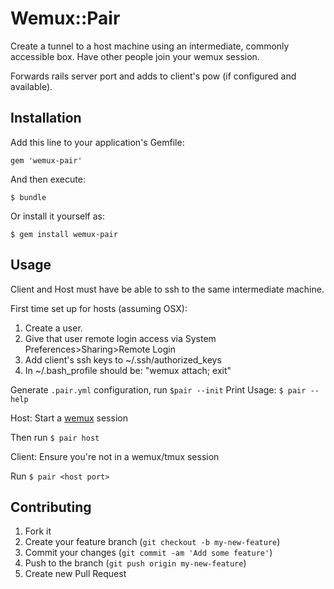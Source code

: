 # Wemux::Pair

Create a tunnel to a host machine using an intermediate, commonly accessible
box. Have other people join your wemux session.

Forwards rails server port and adds to client's pow (if configured and
available).

## Installation


Add this line to your application's Gemfile:

    gem 'wemux-pair'

And then execute:

    $ bundle

Or install it yourself as:

    $ gem install wemux-pair

## Usage

Client and Host must have be able to ssh to the same intermediate machine.

First time set up for hosts (assuming OSX):

1. Create a <pairprogramming> user.
2. Give that user remote login access via System Preferences>Sharing>Remote Login
3. Add client's ssh keys to ~<pairprogramming>/.ssh/authorized_keys
4. In ~<pairprogramming>/.bash_profile should be: "wemux attach; exit"

Generate `.pair.yml` configuration, run `$pair --init`
Print Usage: `$ pair --help`

Host:
Start a [wemux](https://github.com/zolrath/wemux) session

Then run `$ pair host`

Client:
Ensure you're not in a wemux/tmux session

Run `$ pair <host port>`

## Contributing

1. Fork it
2. Create your feature branch (`git checkout -b my-new-feature`)
3. Commit your changes (`git commit -am 'Add some feature'`)
4. Push to the branch (`git push origin my-new-feature`)
5. Create new Pull Request
